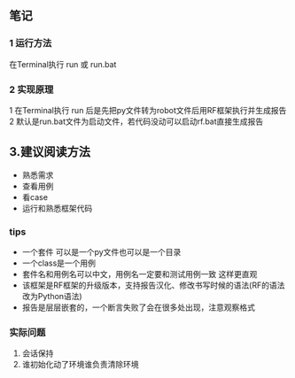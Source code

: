 ## 笔记

### 1 运行方法

在Terminal执行 run 或 run.bat

### 2 实现原理

1 在Terminal执行 run 后是先把py文件转为robot文件后用RF框架执行并生成报告 2 默认是run.bat文件为启动文件，若代码没动可以启动rf.bat直接生成报告

## 3.建议阅读方法

- 熟悉需求
- 查看用例
- 看case
- 运行和熟悉框架代码

### tips

- 一个套件 可以是一个py文件也可以是一个目录
- 一个class是一个用例
- 套件名和用例名可以中文，用例名一定要和测试用例一致 这样更直观
- 该框架是RF框架的升级版本，支持报告汉化、修改书写时候的语法(RF的语法改为Python语法)
- 报告是层层嵌套的，一个断言失败了会在很多处出现，注意观察格式

### 实际问题
1. 会话保持  
2. 谁初始化动了环境谁负责清除环境